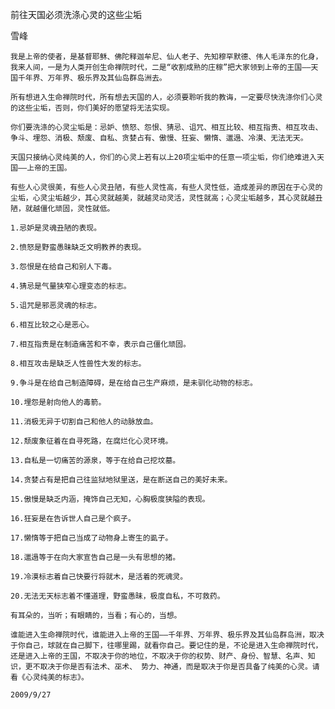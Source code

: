 前往天国必须洗涤心灵的这些尘垢
 
雪峰


    我是上帝的使者，是基督耶稣、佛陀释迦牟尼、仙人老子、先知穆罕默德、伟人毛泽东的化身，我来人间，一是为人类开创生命禅院时代，二是“收割成熟的庄稼”把大家领到上帝的王国——天国千年界、万年界、极乐界及其仙岛群岛洲去。

    所有想进入生命禅院时代，所有想去天国的人，必须要聆听我的教诲，一定要尽快洗涤你们心灵的这些尘垢，否则，你们美好的愿望将无法实现。

    你们要洗涤的心灵尘垢是：忌妒、愤怒、怨恨、猜忌、诅咒、相互比较、相互指责、相互攻击、争斗、埋怨、消极、颓废、自私、贪婪占有、傲慢、狂妄、懒惰、邋遢、冷漠、无法无天。 

    天国只接纳心灵纯美的人，你们的心灵上若有以上20项尘垢中的任意一项尘垢，你们绝难进入天国——上帝的王国。

    有些人心灵很美，有些人心灵丑陋，有些人灵性高，有些人灵性低，造成差异的原因在于心灵的尘垢，心灵尘垢越少，其心灵就越美，就越灵动灵活，灵性就高；心灵尘垢越多，其心灵就越丑陋，就越僵化顽固，灵性就低。

    1.忌妒是灵魂丑陋的表现。

    2.愤怒是野蛮愚昧缺乏文明教养的表现。

    3.怨恨是在给自己和别人下毒。

    4.猜忌是气量狭窄心理变态的标志。

    5.诅咒是邪恶灵魂的标志。

    6.相互比较之心是恶心。

    7.相互指责是在制造痛苦和不幸，表示自己僵化顽固。

    8.相互攻击是缺乏人性兽性大发的标志。

    9.争斗是在给自己制造障碍，是在给自己生产麻烦，是未驯化动物的标志。

    10.埋怨是射向他人的毒箭。

    11.消极无异于切割自己和他人的动脉放血。

    12.颓废象征着在自寻死路，在腐烂化心灵环境。

    13.自私是一切痛苦的源泉，等于在给自己挖坟墓。

    14.贪婪占有是把自己往监狱地狱里送，是在断送自己的美好未来。

    15.傲慢是缺乏内涵，掩饰自己无知，心胸极度狭隘的表现。

    16.狂妄是在告诉世人自己是个疯子。

    17.懒惰等于把自己当成了动物身上寄生的虱子。

    18.邋遢等于在向大家宣告自己是一头有思想的猪。

    19.冷漠标志着自己快要行将就木，是活着的死魂灵。

    20.无法无天标志着不懂道理，野蛮愚昧，极度自私，不可救药。

    有耳朵的，当听；有眼睛的，当看；有心的，当想。

    谁能进入生命禅院时代，谁能进入上帝的王国——千年界、万年界、极乐界及其仙岛群岛洲，取决于你自己，球就在自己脚下，往哪里踢，就看你自己。要记住的是，不论是进入生命禅院时代，还是进入上帝的王国，不取决于你的地位，不取决于你的权势、财产、身份、智慧、名声、知识，更不取决于你是否有法术、巫术、 势力、神通，而是取决于你是否具备了纯美的心灵。请看《心灵纯美的标志》。

    2009/9/27




